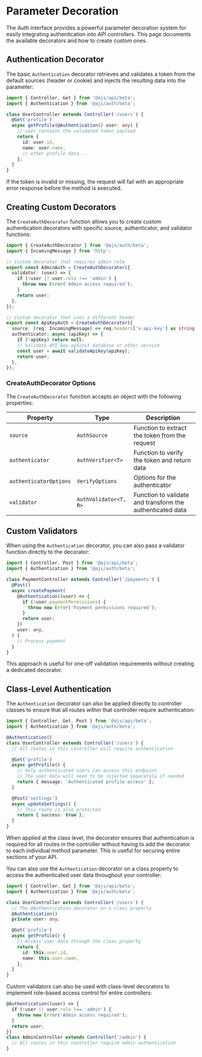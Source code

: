 # Parameter Decoration

The Auth interface provides a powerful parameter decoration system for easily integrating authentication into API controllers. This page documents the available decorators and how to create custom ones.

## Authentication Decorator

The basic `Authentication` decorator retrieves and validates a token from the default sources (header or cookie) and injects the resulting data into the parameter:

```typescript
import { Controller, Get } from '@ajs/api/beta';
import { Authentication } from '@ajs/auth/beta';

class UserController extends Controller('/users') {
  @Get('profile')
  async getProfile(@Authentication() user: any) {
    // user contains the validated token payload
    return {
      id: user.id,
      name: user.name,
      // other profile data...
    };
  }
}
```

If the token is invalid or missing, the request will fail with an appropriate error response before the method is executed.

## Creating Custom Decorators

The `CreateAuthDecorator` function allows you to create custom authentication decorators with specific source, authenticator, and validator functions:

```typescript
import { CreateAuthDecorator } from '@ajs/auth/beta';
import { IncomingMessage } from 'http';

// Custom decorator that requires admin role
export const AdminAuth = CreateAuthDecorator({
  validator: (user) => {
    if (!user || user.role !== 'admin') {
      throw new Error('Admin access required');
    }
    return user;
  },
});

// Custom decorator that uses a different header
export const ApiKeyAuth = CreateAuthDecorator({
  source: (req: IncomingMessage) => req.headers['x-api-key'] as string,
  authenticator: async (apiKey) => {
    if (!apiKey) return null;
    // Validate API key against database or other service
    const user = await validateApiKey(apiKey);
    return user;
  },
});
```

### CreateAuthDecorator Options

The `CreateAuthDecorator` function accepts an object with the following properties:

| Property               | Type                  | Description                                               |
| ---------------------- | --------------------- | --------------------------------------------------------- |
| `source`               | `AuthSource`          | Function to extract the token from the request            |
| `authenticator`        | `AuthVerifier<T>`     | Function to verify the token and return data              |
| `authenticatorOptions` | `VerifyOptions`       | Options for the authenticator                             |
| `validator`            | `AuthValidator<T, R>` | Function to validate and transform the authenticated data |

## Custom Validators

When using the `Authentication` decorator, you can also pass a validator function directly to the decorator:

```typescript
import { Controller, Post } from '@ajs/api/beta';
import { Authentication } from '@ajs/auth/beta';

class PaymentController extends Controller('/payments') {
  @Post()
  async createPayment(
    @Authentication((user) => {
      if (!user.paymentPermissions) {
        throw new Error('Payment permissions required');
      }
      return user;
    })
    user: any,
  ) {
    // Process payment
  }
}
```

This approach is useful for one-off validation requirements without creating a dedicated decorator.

## Class-Level Authentication

The `Authentication` decorator can also be applied directly to controller classes to ensure that all routes within that controller require authentication:

```typescript
import { Controller, Get, Post } from '@ajs/api/beta';
import { Authentication } from '@ajs/auth/beta';

@Authentication()
class UserController extends Controller('/users') {
  // All routes in this controller will require authentication

  @Get('profile')
  async getProfile() {
    // Only authenticated users can access this endpoint
    // The user data will need to be injected separately if needed
    return { message: 'Authenticated profile access' };
  }

  @Post('settings')
  async updateSettings() {
    // This route is also protected
    return { success: true };
  }
}
```

When applied at the class level, the decorator ensures that authentication is required for all routes in the controller without having to add the decorator to each individual method parameter. This is useful for securing entire sections of your API.

You can also use the `Authentication` decorator on a class property to access the authenticated user data throughout your controller:

```typescript
import { Controller, Get } from '@ajs/api/beta';
import { Authentication } from '@ajs/auth/beta';

class UserController extends Controller('/users') {
  // The @Authentication decorator on a class property
  @Authentication()
  private user: any;

  @Get('profile')
  async getProfile() {
    // Access user data through the class property
    return {
      id: this.user.id,
      name: this.user.name,
    };
  }
}
```

Custom validators can also be used with class-level decorators to implement role-based access control for entire controllers:

```typescript
@Authentication((user) => {
  if (!user || user.role !== 'admin') {
    throw new Error('Admin access required');
  }
  return user;
})
class AdminController extends Controller('/admin') {
  // All routes in this controller require admin authentication
}
```
